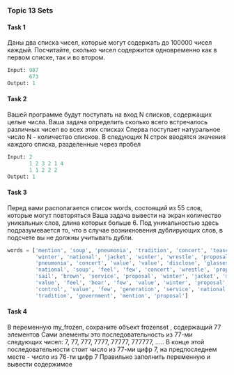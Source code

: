 ### Topic 13 Sets
#### Task 1
Даны два списка чисел, которые могут содержать до 100000 чисел каждый. Посчитайте, сколько чисел содержится одновременно как в первом списке, так и во втором.
```python
Input: 987
       673
Output: 1
```
#### Task 2
Вашей программе будут поступать на вход N списков, содержащих целые числа.
Ваша задача определить сколько всего встречалось различных чисел во всех этих списках
Сперва поступает натуральное число N - количество списков.
В следующих N строк вводятся значения каждого списка, разделенные через пробел
```python
Input: 2
       1 2 3 2 1 4
       1 1 2 2 2
Output: 1
```

#### Task 3
Перед вами располагается список words, состоящий из 55 слов, которые могут повторяться
Ваша задача вывести на экран количество уникальных слов, длина которых больше 6.
Под уникальностью здесь подразумевается то, что в случае возникновения дублирующих слов, в подсчете вы не должны учитывать дубли.
```python
words = ['mention', 'soup', 'pneumonia', 'tradition', 'concert', 'tease', 'generation',
         'winter', 'national', 'jacket', 'winter', 'wrestle', 'proposal', 'error', 
         'pneumonia', 'concert', 'value', 'value', 'disclose', 'glasses', 'tank',
         'national', 'soup', 'feel', 'few', 'concert', 'wrestle', 'proposal', 'soup',
         'sail', 'brown', 'service', 'proposal', 'winter', 'jacket', 'mention', 'tradition',
         'value', 'feel', 'bear', 'few', 'value', 'winter', 'proposal', 'government', 
         'control', 'value', 'few', 'generation', 'service', 'national',
         'tradition', 'government', 'mention', 'proposal']
```

#### Task 4
В переменную my_frozen, сохраните объект frozenset , содержащий 77 элементов
Сами элементы это последовательность из 77-ми следующих чисел: 7, 77, 777, 7777, 77777, 777777, ..... 
В конце этой последовательности стоит число из 77-ми цифр 7, на предпоследнем месте - число из 76-ти цифр 7
Правильно заполнить переменную и вывести содержимое
